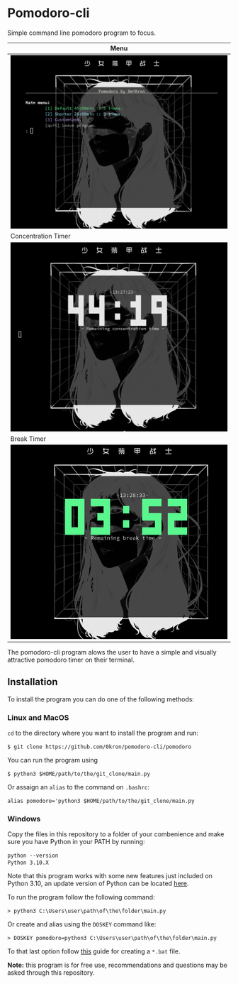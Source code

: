 # Pomodoro-cli
Simple command line pomodoro program to focus.

|Menu|
|-|
|![img](https://github.com/0kron/pomodoro-cli/blob/main/pomodoro-menu.png)|
|Concentration Timer|
|![img](https://github.com/0kron/pomodoro-cli/blob/main/concentration-timer.png)|
|Break Timer|
|![img](https://github.com/0kron/pomodoro-cli/blob/main/break-timer.png)

The pomodoro-cli program alows the user to have a simple and visually attractive pomodoro timer on their terminal.

## Installation
To install the program you can do one of the following methods: 

### Linux and MacOS
`cd` to the directory where you want to install the program and run: 
```
$ git clone https://github.com/0kron/pomodoro-cli/pomodoro
```
You can run the program using
```
$ python3 $HOME/path/to/the/git_clone/main.py
```
Or assaign an `alias` to the command on `.bashrc`: 
```
alias pomodoro='python3 $HOME/path/to/the/git_clone/main.py
```

### Windows
Copy the files in this repository to a folder of your combenience and make sure you have Python in your PATH by running: 
```
python --version
Python 3.10.X
```
Note that this program works with some new features just included on Python 3.10, an update version of Python can be located [here](https://www.python.org/downloads/). 

To run the program follow the following command: 
```
> python3 C:\Users\user\path\of\the\folder\main.py
```
Or create and alias using the `DOSKEY` command like: 
```
> DOSKEY pomodoro=python3 C:\Users\user\path\of\the\folder\main.py
```
To that last option follow [this](https://shivamethical.medium.com/create-command-line-alias-in-windows-76684635b4c4) guide for creating a `*.bat` file.


**Note:** this program is for free use, recommendations and questions may be asked through this repository.
